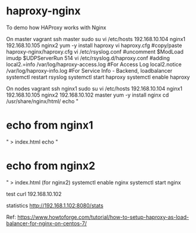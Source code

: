 # haproxy-nginx
To demo how HAProxy works with Nginx



On master
vagrant ssh master
sudo su
vi /etc/hosts
192.168.10.104 nginx1
192.168.10.105 nginx2
yum -y install haproxy
vi haproxy.cfg #copy/paste haproxy-nginx/haproxy.cfg
vi /etc/rsyslog.conf #uncomment
$ModLoad imudp
$UDPServerRun 514
vi /etc/rsyslog.d/haproxy.conf #adding
local2.=info     /var/log/haproxy-access.log    #For Access Log
local2.notice    /var/log/haproxy-info.log      #For Service Info - Backend, loadbalancer
systemctl restart rsyslog
systemctl start haproxy
systemctl enable haproxy


On nodes
vagrant ssh nginx1
sudo su
vi /etc/hosts
192.168.10.104 nginx1
192.168.10.105 nginx2
192.168.10.102 master
yum -y install nginx
cd /usr/share/nginx/html/
echo "<h1>echo from nginx1</h1>" > index.html 
echo "<h1>echo from nginx2</h1>" > index.html (for nginx2)
systemctl enable nginx
systemctl start nginx


test
curl 192.168.10.102

statistics
http://192.168.1.102:8080/stats


Ref: https://www.howtoforge.com/tutorial/how-to-setup-haproxy-as-load-balancer-for-nginx-on-centos-7/
